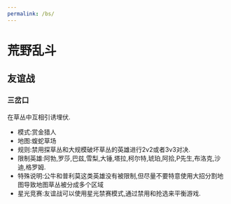 ```yaml
---
permalink: /bs/
---
```


# 荒野乱斗

## 友谊战

### 三岔口

在草丛中互相引诱埋伏.

- 模式:赏金猎人
- 地图:蝮蛇草场
- 规则:禁用探草丛和大规模破坏草丛的英雄进行2v2或者3v3对决.
- 限制英雄:阿勃,罗莎,巴兹,雪梨,大锤,塔拉,柯尔特,琥珀,阿拾,P先生,布洛克,沙迪,格罗姆.
- 特殊说明:公牛和普利莫这类英雄没有被限制,但尽量不要特意使用大招分割地图导致地图草丛被分成多个区域
- 星光竞赛:友谊战可以使用星光禁赛模式,通过禁用和抢选来平衡游戏.


